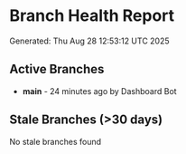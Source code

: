# Branch Health Report
Generated: Thu Aug 28 12:53:12 UTC 2025

## Active Branches
- **main** - 24 minutes ago by Dashboard Bot

## Stale Branches (>30 days)
No stale branches found
